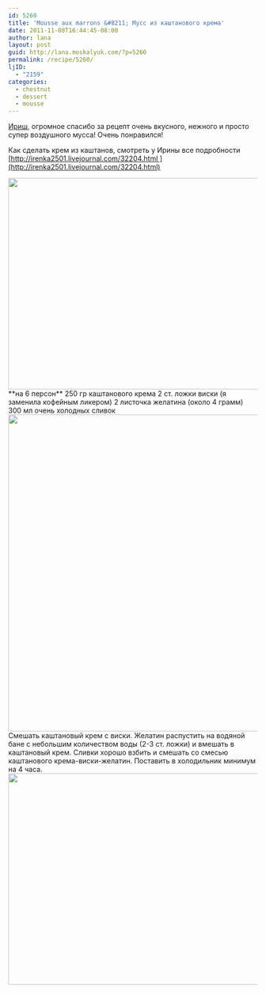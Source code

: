 ```yaml
---
id: 5260
title: 'Mousse aux marrons &#8211; Мусс из каштанового крема'
date: 2011-11-08T16:44:45-08:00
author: lana
layout: post
guid: http://lana.moskalyuk.com/?p=5260
permalink: /recipe/5260/
ljID:
  - "2159"
categories:
  - chestnut
  - dessert
  - mousse
---
```

[Ириш](http://irenka2501.livejournal.com/122447.html), огромное спасибо за рецепт очень вкусного, нежного и просто супер воздушного мусса! Очень понравился!

Как сделать крем из каштанов, смотреть у Ирины все подробности [http://irenka2501.livejournal.com/32204.html ](http://irenka2501.livejournal.com/32204.html)

<img loading="lazy" class="alignnone" title="mousse" src="http://farm7.static.flickr.com/6047/6327468900_73f91f57d0_z.jpg" alt="" width="640" height="427" />  
**на 6 персон**  
250 гр каштанового крема  
2 ст. ложки виски (я заменила кофейным ликером)  
2 листочка желатина (около 4 грамм)  
300 мл очень холодных сливок

<img loading="lazy" class="alignnone" title="chestnut mousse" src="http://farm7.static.flickr.com/6237/6326717987_37234108da_z.jpg" alt="" width="576" height="640" />  
Смешать каштановый крем с виски.  
Желатин распустить на водяной бане с небольшим количеством воды (2-3 ст. ложки) и вмешать в каштановый крем.  
Сливки хорошо взбить и смешать со смесью каштанового крема-виски-желатин.  
Поставить в холодильник минимум на 4 часа.

<img loading="lazy" class="alignnone" title="chestnut mousse" src="http://farm7.static.flickr.com/6034/6327470186_3b66c8c856_z.jpg" alt="" width="640" height="427" />